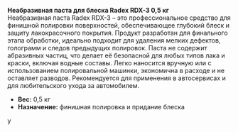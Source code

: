 **Неабразивная паста для блеска Radex RDX-3 0,5 кг**  
Неабразивная паста Radex RDX-3 – это профессиональное средство для финишной полировки поверхностей, обеспечивающее глубокий блеск и защиту лакокрасочного покрытия. Продукт разработан для финального этапа обработки, идеально подходит для удаления мелких дефектов, голограмм и следов предыдущих полировок. Паста не содержит абразивных частиц, что делает её безопасной для любых типов лака и краски, включая водные составы. Легко наносится вручную или с использованием полировальной машинки, экономична в расходе и не оставляет разводов. Рекомендуется для применения в автосервисах и для любительского ухода за автомобилем.  
- **Вес:** 0,5 кг  
- **Назначение:** финишная полировка и придание блеска  


у